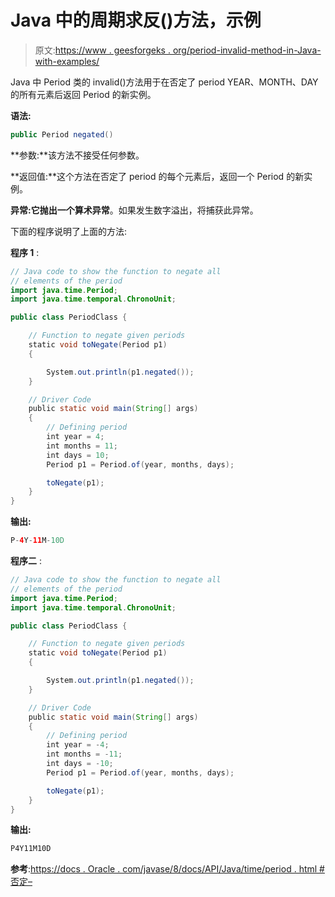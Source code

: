 # Java 中的周期求反()方法，示例

> 原文:[https://www . geesforgeks . org/period-invalid-method-in-Java-with-examples/](https://www.geeksforgeeks.org/period-negated-method-in-java-with-examples/)

Java 中 Period 类的 invalid()方法用于在否定了 period YEAR、MONTH、DAY 的所有元素后返回 Period 的新实例。

**语法:**

```java
public Period negated()
```

**参数:**该方法不接受任何参数。

**返回值:**这个方法在否定了 period 的每个元素后，返回一个 Period 的新实例。

**异常:**它抛出一个**算术异常**。如果发生数字溢出，将捕获此异常。

下面的程序说明了上面的方法:

**程序 1** :

```java
// Java code to show the function to negate all
// elements of the period
import java.time.Period;
import java.time.temporal.ChronoUnit;

public class PeriodClass {

    // Function to negate given periods
    static void toNegate(Period p1)
    {

        System.out.println(p1.negated());
    }

    // Driver Code
    public static void main(String[] args)
    {
        // Defining period
        int year = 4;
        int months = 11;
        int days = 10;
        Period p1 = Period.of(year, months, days);

        toNegate(p1);
    }
}
```

**输出:**

```java
P-4Y-11M-10D

```

**程序二** :

```java
// Java code to show the function to negate all
// elements of the period
import java.time.Period;
import java.time.temporal.ChronoUnit;

public class PeriodClass {

    // Function to negate given periods
    static void toNegate(Period p1)
    {

        System.out.println(p1.negated());
    }

    // Driver Code
    public static void main(String[] args)
    {
        // Defining period
        int year = -4;
        int months = -11;
        int days = -10;
        Period p1 = Period.of(year, months, days);

        toNegate(p1);
    }
}
```

**输出:**

```java
P4Y11M10D

```

**参考**:[https://docs . Oracle . com/javase/8/docs/API/Java/time/period . html #否定–](https://docs.oracle.com/javase/8/docs/api/java/time/Period.html#negated--)